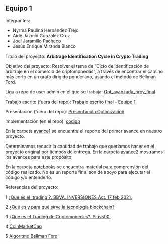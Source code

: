 ## Equipo 1

Integrantes:

* Nyrma Paulina Hernández Trejo
* Aide Jazmín González Cruz
* Joel Jaramillo Pacheco
* Jesús Enrique Miranda Blanco

Título del proyecto: **Arbitrage Identification Cycle in Crypto Trading**

Objetivo del proyecto: Resolver el tema de “Ciclo de identificación de arbitraje en el comercio de criptomonedas”, a través de encontrar  el camino más corto en un grafo dirigido ponderado, usando el método de Bellman Ford.

Liga a repo de user admin en el que se trabaja: [Opt_avanzada_proy_final](https://github.com/joelitam2021/Opt_avanzada_proy_final)

Trabajo escrito (fuera del repo): [Trabajo escrito final - Equipo 1](https://github.com/joelitam2021/Opt_avanzada_proy_final/blob/main/docs/Trabajo%20escrito%20final%20-%20Equipo%201.pdf)

Presentación (fuera del repo): [Presentación Optimización](https://github.com/joelitam2021/Opt_avanzada_proy_final/blob/main/docs/Presentacio%CC%81n%20Optimizacio%CC%81n.pdf)

Implementación (en el repo): [codigo](codigo) 


En la carpeta [avance1](avance1) se encuentra el reporte del primer avance en nuestro proyecto. 

Determinamos reducir la cantidad de trabajo que queríamos hacer en el proyecto original por tiempos de entrega. En la carpeta [avance2](avance2) mostramos los avances para este propósito.

En la carpeta [notebooks](notebooks) se encuentra material para comprensión del código realizado. No es un reporte final son de apoyo para ejecutar el código y/o entenderlo.

Referencias del proyecto:

1 [¿Qué es el 'trading'?. BBVA. INVERSIONES Act. 17 feb 2021.](https://www.bbva.com/es/que-es-trading-que-hace-falta-para-operar/)

2 [¿Qué es y para qué sirve la tecnología blockchain?](https://www.solunion.cl/blog/que-es-y-para-que-sirve-la-tecnologia-blockchain/)

3 [¿Qué es el Trading de Criptomonedas?. Plus500.](https://www.plus500.com/es-ES/Trading/CryptoCurrencies/What-Is-Cryptocurrency-Trading~3)

4 [CoinMarketCap](https://coinmarketcap.com/es/all/views/all/)

5 [Algoritmo Bellman Ford](https://www.programiz.com/dsa/bellman-ford-algorithm)
